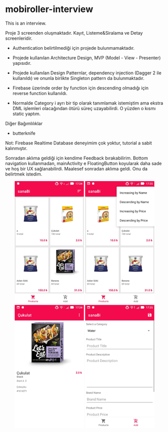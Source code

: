# mobiroller-interview
This is an interview.


Proje 3 screenden oluşmaktadır. Kayıt, Listeme&Siralama ve Detay screenleridir.

* Authentication belirtilmediği için projede bulunmamaktadır.

* Projede kullanılan Architecture Design, MVP (Model - View - Presenter) yapısıdır.

* Projede kullanılan Design Patternlar, dependency injection (Dagger 2 ile kullanıldı) ve onunla birlikte Singleton pattern da bulunmaktadır. 

* Firebase üzerinde order by function için descending olmadığı için reverse function kullanıldı.

* Normalde Category i ayrı bir tip olarak tanımlamak istemiştim ama ekstra DML işlemleri olacağından ötürü süreç uzayabilirdi. O yüzden o kısmı static yaptım.

Diğer Bağımlılıklar

* butterknife

Not: Firebase Realtime Database deneyimim çok yoktur, tutorial a sabit kalınmıştır.

Sonradan aklıma geldiği için kendime Feedback bırakabilirim. Bottom navigation kullanmadan, mainActivity e FloatingButton koyularak daha sade ve hoş bir UX sağlanabilirdi. Maalesef sonradan aklıma geldi. Onu da belirtmek istedim.

<p align="center">
  <img src="https://github.com/blackseapps/mobiroller-interview/blob/master/screenshots/screenshot_01.jpeg" width="220">
  <img src="https://github.com/blackseapps/mobiroller-interview/blob/master/screenshots/screenshot_02.jpeg" width="220">
  <img src="https://github.com/blackseapps/mobiroller-interview/blob/master/screenshots/screenshot_03.jpeg" width="220">
  <img src="https://github.com/blackseapps/mobiroller-interview/blob/master/screenshots/screenshot_04.jpeg" width="220">
</p>
